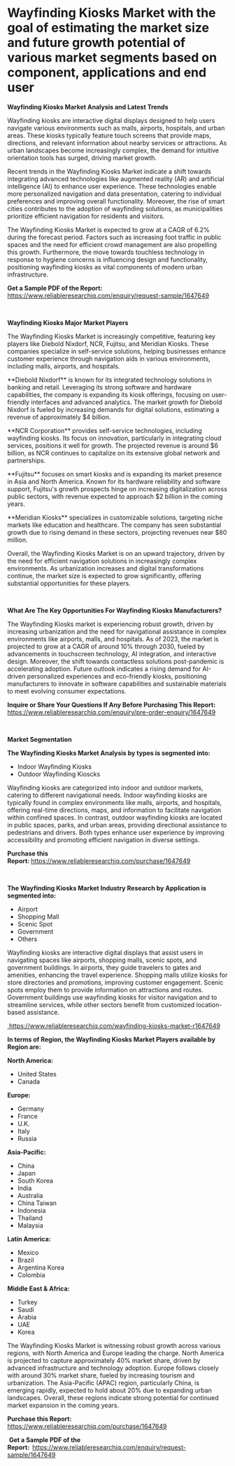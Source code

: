 <p><h1>Wayfinding Kiosks Market with the goal of estimating the market size and future growth potential of various market segments based on component, applications and end user</h1></p><p><strong>Wayfinding Kiosks Market Analysis and Latest Trends</strong></p>
<p><p>Wayfinding kiosks are interactive digital displays designed to help users navigate various environments such as malls, airports, hospitals, and urban areas. These kiosks typically feature touch screens that provide maps, directions, and relevant information about nearby services or attractions. As urban landscapes become increasingly complex, the demand for intuitive orientation tools has surged, driving market growth.</p><p>Recent trends in the Wayfinding Kiosks Market indicate a shift towards integrating advanced technologies like augmented reality (AR) and artificial intelligence (AI) to enhance user experience. These technologies enable more personalized navigation and data presentation, catering to individual preferences and improving overall functionality. Moreover, the rise of smart cities contributes to the adoption of wayfinding solutions, as municipalities prioritize efficient navigation for residents and visitors.</p><p>The Wayfinding Kiosks Market is expected to grow at a CAGR of 6.2% during the forecast period. Factors such as increasing foot traffic in public spaces and the need for efficient crowd management are also propelling this growth. Furthermore, the move towards touchless technology in response to hygiene concerns is influencing design and functionality, positioning wayfinding kiosks as vital components of modern urban infrastructure.</p></p>
<p><strong>Get a Sample PDF of the Report:&nbsp;</strong> <a href="https://www.reliableresearchiq.com/enquiry/request-sample/1647649?utm_campaign=3226&utm_medium=2&utm_source=Github&utm_content=ia&utm_term=16042025&utm_id=wayfinding-kiosks">https://www.reliableresearchiq.com/enquiry/request-sample/1647649</a></p>
<p>&nbsp;</p>
<p><strong>Wayfinding Kiosks Major Market Players</strong></p>
<p><p>The Wayfinding Kiosks Market is increasingly competitive, featuring key players like Diebold Nixdorf, NCR, Fujitsu, and Meridian Kiosks. These companies specialize in self-service solutions, helping businesses enhance customer experience through navigation aids in various environments, including malls, airports, and hospitals.</p><p>**Diebold Nixdorf** is known for its integrated technology solutions in banking and retail. Leveraging its strong software and hardware capabilities, the company is expanding its kiosk offerings, focusing on user-friendly interfaces and advanced analytics. The market growth for Diebold Nixdorf is fueled by increasing demands for digital solutions, estimating a revenue of approximately $4 billion.</p><p>**NCR Corporation** provides self-service technologies, including wayfinding kiosks. Its focus on innovation, particularly in integrating cloud services, positions it well for growth. The projected revenue is around $6 billion, as NCR continues to capitalize on its extensive global network and partnerships.</p><p>**Fujitsu** focuses on smart kiosks and is expanding its market presence in Asia and North America. Known for its hardware reliability and software support, Fujitsu's growth prospects hinge on increasing digitalization across public sectors, with revenue expected to approach $2 billion in the coming years.</p><p>**Meridian Kiosks** specializes in customizable solutions, targeting niche markets like education and healthcare. The company has seen substantial growth due to rising demand in these sectors, projecting revenues near $80 million.</p><p>Overall, the Wayfinding Kiosks Market is on an upward trajectory, driven by the need for efficient navigation solutions in increasingly complex environments. As urbanization increases and digital transformations continue, the market size is expected to grow significantly, offering substantial opportunities for these players.</p></p>
<p>&nbsp;</p>
<p><strong>What Are The Key Opportunities For Wayfinding Kiosks Manufacturers?</strong></p>
<p><p>The Wayfinding Kiosks market is experiencing robust growth, driven by increasing urbanization and the need for navigational assistance in complex environments like airports, malls, and hospitals. As of 2023, the market is projected to grow at a CAGR of around 10% through 2030, fueled by advancements in touchscreen technology, AI integration, and interactive design. Moreover, the shift towards contactless solutions post-pandemic is accelerating adoption. Future outlook indicates a rising demand for AI-driven personalized experiences and eco-friendly kiosks, positioning manufacturers to innovate in software capabilities and sustainable materials to meet evolving consumer expectations.</p></p>
<p><strong>Inquire or Share Your Questions If Any Before Purchasing This Report:</strong> <a href="https://www.reliableresearchiq.com/enquiry/pre-order-enquiry/1647649?utm_campaign=3226&utm_medium=2&utm_source=Github&utm_content=ia&utm_term=16042025&utm_id=wayfinding-kiosks">https://www.reliableresearchiq.com/enquiry/pre-order-enquiry/1647649</a></p>
<p>&nbsp;</p>
<p><strong>Market Segmentation</strong></p>
<p><strong>The Wayfinding Kiosks Market Analysis by types is segmented into:</strong></p>
<p><ul><li>Indoor Wayfinding Kiosks</li><li>Outdoor Wayfinding Kioscks</li></ul></p>
<p><p>Wayfinding kiosks are categorized into indoor and outdoor markets, catering to different navigational needs. Indoor wayfinding kiosks are typically found in complex environments like malls, airports, and hospitals, offering real-time directions, maps, and information to facilitate navigation within confined spaces. In contrast, outdoor wayfinding kiosks are located in public spaces, parks, and urban areas, providing directional assistance to pedestrians and drivers. Both types enhance user experience by improving accessibility and promoting efficient navigation in diverse settings.</p></p>
<p><strong>Purchase this Report:&nbsp;</strong><a href="https://www.reliableresearchiq.com/purchase/1647649?utm_campaign=3226&utm_medium=2&utm_source=Github&utm_content=ia&utm_term=16042025&utm_id=wayfinding-kiosks">https://www.reliableresearchiq.com/purchase/1647649</a></p>
<p>&nbsp;</p>
<p><strong>The Wayfinding Kiosks Market Industry Research by Application is segmented into:</strong></p>
<p><ul><li>Airport</li><li>Shopping Mall</li><li>Scenic Spot</li><li>Government</li><li>Others</li></ul></p>
<p><p>Wayfinding kiosks are interactive digital displays that assist users in navigating spaces like airports, shopping malls, scenic spots, and government buildings. In airports, they guide travelers to gates and amenities, enhancing the travel experience. Shopping malls utilize kiosks for store directories and promotions, improving customer engagement. Scenic spots employ them to provide information on attractions and routes. Government buildings use wayfinding kiosks for visitor navigation and to streamline services, while other sectors benefit from customized location-based assistance.</p></p>
<p><a href="https://www.reliableresearchiq.com/wayfinding-kiosks-market-r1647649?utm_campaign=3226&utm_medium=2&utm_source=Github&utm_content=ia&utm_term=16042025&utm_id=wayfinding-kiosks">&nbsp;https://www.reliableresearchiq.com/wayfinding-kiosks-market-r1647649</a></p>
<p><strong>In terms of Region, the Wayfinding Kiosks Market Players available by Region are:</strong></p>
<p>
    <p> <strong> North America: </strong>
        <ul>
            <li>United States</li>
            <li>Canada</li>
        </ul>
        </p> 
    <p> <strong> Europe: </strong>
        <ul>
            <li>Germany</li>
            <li>France</li>
            <li>U.K.</li>
            <li>Italy</li>
            <li>Russia</li>
        </ul>
        </p> 
    <p> <strong> Asia-Pacific: </strong>
        <ul>
            <li>China</li>
            <li>Japan</li>
            <li>South Korea</li>
            <li>India</li>
            <li>Australia</li>
            <li>China Taiwan</li>
            <li>Indonesia</li>
            <li>Thailand</li>
            <li>Malaysia</li>
        </ul>
        </p> 
    <p> <strong> Latin America: </strong>
        <ul>
            <li>Mexico</li>
            <li>Brazil</li>
            <li>Argentina Korea</li>
            <li>Colombia</li>
        </ul>
        </p> 
    <p> <strong> Middle East & Africa: </strong>
        <ul>
            <li>Turkey</li>
            <li>Saudi</li>
            <li>Arabia</li>
            <li>UAE</li>
            <li>Korea</li>
        </ul>
    </p>
    </p>
<p><p>The Wayfinding Kiosks Market is witnessing robust growth across various regions, with North America and Europe leading the charge. North America is projected to capture approximately 40% market share, driven by advanced infrastructure and technology adoption. Europe follows closely with around 30% market share, fueled by increasing tourism and urbanization. The Asia-Pacific (APAC) region, particularly China, is emerging rapidly, expected to hold about 20% due to expanding urban landscapes. Overall, these regions indicate strong potential for continued market expansion in the coming years.</p></p>
<p><strong>Purchase this Report: </strong><a href="https://www.reliableresearchiq.com/purchase/1647649?utm_campaign=3226&utm_medium=2&utm_source=Github&utm_content=ia&utm_term=16042025&utm_id=wayfinding-kiosks">https://www.reliableresearchiq.com/purchase/1647649</a></p>
<p>&nbsp;<strong>Get a Sample PDF of the Report:&nbsp;&nbsp;</strong><a href="https://www.reliableresearchiq.com/enquiry/request-sample/1647649?utm_campaign=3226&utm_medium=2&utm_source=Github&utm_content=ia&utm_term=16042025&utm_id=wayfinding-kiosks">https://www.reliableresearchiq.com/enquiry/request-sample/1647649</a></p>
<p><strong></strong></p>
<p><p></p><p></p><p></p></p>